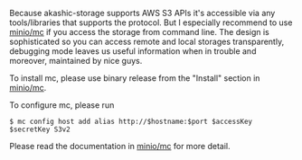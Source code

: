 Because akashic-storage supports AWS S3 APIs it's accessible via any tools/libraries that supports the protocol. But I especially recommend to use [minio/mc](https://github.com/minio/mc) if you access the storage from command line. The design is sophisticated so you can access remote and local storages transparently, debugging mode leaves us useful information when in trouble and moreover, maintained by nice guys.

To install mc, please use binary release from the "Install" section in [minio/mc](https://github.com/minio/mc).

To configure mc, please run

```
$ mc config host add alias http://$hostname:$port $accessKey $secretKey S3v2
```

Please read the documentation in [minio/mc](https://github.com/minio/mc) for more detail.